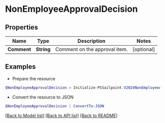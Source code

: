 # NonEmployeeApprovalDecision
## Properties

Name | Type | Description | Notes
------------ | ------------- | ------------- | -------------
**Comment** | **String** | Comment on the approval item. | [optional] 

## Examples

- Prepare the resource
```powershell
$NonEmployeeApprovalDecision = Initialize-PSSailpoint.V2024NonEmployeeApprovalDecision  -Comment Approved by manager
```

- Convert the resource to JSON
```powershell
$NonEmployeeApprovalDecision | ConvertTo-JSON
```

[[Back to Model list]](../README.md#documentation-for-models) [[Back to API list]](../README.md#documentation-for-api-endpoints) [[Back to README]](../README.md)

